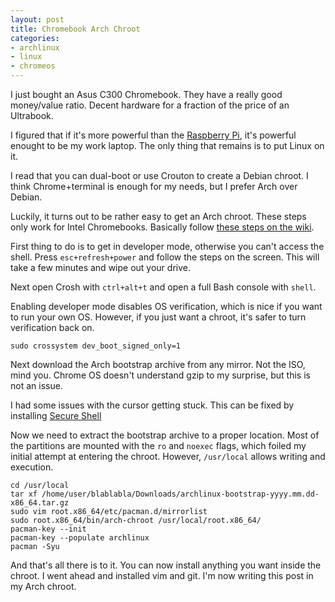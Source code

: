```yaml
---
layout: post
title: Chromebook Arch Chroot
categories:
- archlinux
- linux
- chromeos
---
```


I just bought an Asus C300 Chromebook.
They have a really good money/value ratio.
Decent hardware for a fraction of the price of an Ultrabook.

I figured that if it's more powerful than the [Raspberry Pi](/2014/07/30/raspberry-pi-as-my-primary-computer.html),
it's powerful enought to be my work laptop.
The only thing that remains is to put Linux on it.

I read that you can dual-boot or use Crouton to create a Debian chroot.
I think Chrome+terminal is enough for my needs, but I prefer Arch over Debian.

Luckily, it turns out to be rather easy to get an Arch chroot.
These steps only work for Intel Chromebooks.
Basically follow [these steps on the wiki](https://wiki.archlinux.org/index.php/Install_from_Existing_Linux).

First thing to do is to get in developer mode, otherwise you can't access the shell.
Press `esc+refresh+power` and follow the steps on the screen.
This will take a few minutes and wipe out your drive.

Next open Crosh with `ctrl+alt+t` and open a full Bash console with `shell`.

Enabling developer mode disables OS verification,
which is nice if you want to run your own OS.
However, if you just want a chroot, it's safer to turn verification back on.

    sudo crossystem dev_boot_signed_only=1

Next download the Arch bootstrap archive from any mirror.
Not the ISO, mind you.
Chrome OS doesn't understand gzip to my surprise, but this is not an issue.

I had some issues with the cursor getting stuck.
This can be fixed by installing [Secure Shell](https://chrome.google.com/webstore/detail/secure-shell/pnhechapfaindjhompbnflcldabbghjo)

Now we need to extract the bootstrap archive to a proper location.
Most of the partitions are mounted with the `ro` and `noexec` flags,
which foiled my initial attempt at entering the chroot.
However, `/usr/local` allows writing and execution.

    cd /usr/local
    tar xf /home/user/blablabla/Downloads/archlinux-bootstrap-yyyy.mm.dd-x86_64.tar.gz
    sudo vim root.x86_64/etc/pacman.d/mirrorlist
    sudo root.x86_64/bin/arch-chroot /usr/local/root.x86_64/
    pacman-key --init
    pacman-key --populate archlinux
    pacman -Syu

And that's all there is to it. You can now install anything you want inside the chroot.
I went ahead and installed vim and git.
I'm now writing this post in my Arch chroot.
